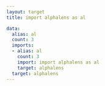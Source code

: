 ```yaml
---
layout: target
title: import alphalens as al

data:
  alias: al
  count: 3
  imports:
  - alias: al
    count: 3
    import: import alphalens as al
    target: alphalens
  target: alphalens
---
```

